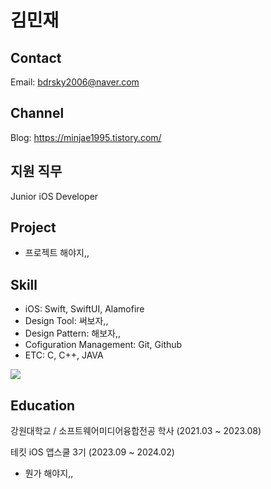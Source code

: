 # 김민재

## Contact
  Email: bdrsky2006@naver.com

## Channel
  Blog: <https://minjae1995.tistory.com/>

## 지원 직무
  Junior iOS Developer

## Project
  * 프로젝트 해야지,,

## Skill
  * iOS: Swift, SwiftUI, Alamofire
  * Design Tool: 써보자,,
  * Design Pattern: 해보자,,
  * Cofiguration Management: Git, Github
  * ETC: C, C++, JAVA
  <img src="https://img.shields.io/badge/c++-00599C?style=for-the-badge&logo=c%2B%2B&logoColor=white">

## Education
  강원대학교 / 소프트웨어미디어융합전공 학사 (2021.03 ~ 2023.08)


  테킷 iOS 앱스쿨 3기 (2023.09 ~ 2024.02)
  * 뭔가 해야지,,